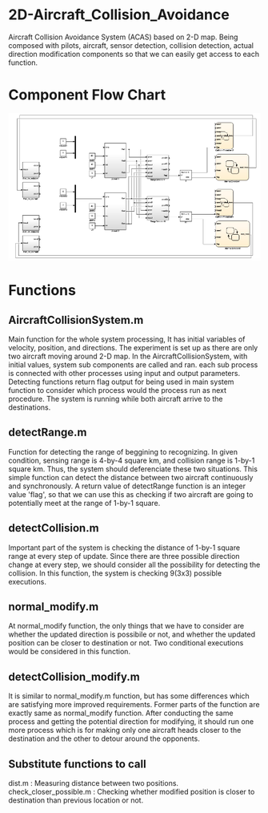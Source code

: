 # 2D-Aircraft_Collision_Avoidance
  Aircraft Collision Avoidance System (ACAS) based on 2-D map. Being composed with pilots, aircraft, sensor detection, collision detection, actual direction modification components so that we can easily get access to each function.

# Component Flow Chart
![](image/Screen%20Shot%202017-12-24%20at%203.44.59%20AM.png)

# Functions
## AircraftCollisionSystem.m
  Main function for the whole system processing, It has initial variables of velocity, position, and directions. The experiment is set up as there are only two aircraft moving around 2-D map. In the AircraftCollisionSystem, with initial values, system sub components are called and ran. each sub process is connected with other processes using input and output parameters. Detecting functions return flag output for being used in main system function to consider which process would the process run as next procedure. The system is running while both aircraft arrive to the destinations. 

## detectRange.m
  Function for detecting the range of beggining to recognizing. In given condition, sensing range is 4-by-4 square km, and collision range is 1-by-1 square km. Thus, the system should deferenciate these two situations.
This simple function can detect the distance between two aircraft continuously and synchronously. A return value of detectRange function is an integer value 'flag', so that we can use this as checking if two aircraft are going to potentially meet at the range of 1-by-1 square. 

## detectCollision.m
  Important part of the system is checking the distance of 1-by-1 square range at every step of update. Since there are three possible direction change at every step, we should consider all the possibility for detecting the collision. In this function, the system is checking 9(3x3) possible executions.

## normal_modify.m
  At normal_modify function, the only things that we have to consider are whether the updated direction is possibile or not, and whether the updated position can be closer to destination or not. Two conditional executions would be considered in this function.
  
## detectCollision_modify.m
  It is similar to normal_modify.m function, but has some differences which are satisfying more improved requirements. Former parts of the function are exactly same as normal_modify function. After conducting the same process and getting the potential direction for modifying, it should run one more process which is for making only one aircraft heads closer to the destination and the other to detour around the opponents.
  
## Substitute functions to call
dist.m : Measuring distance between two positions.
check_closer_possible.m : Checking whether modified position is closer to destination than previous location or not.
